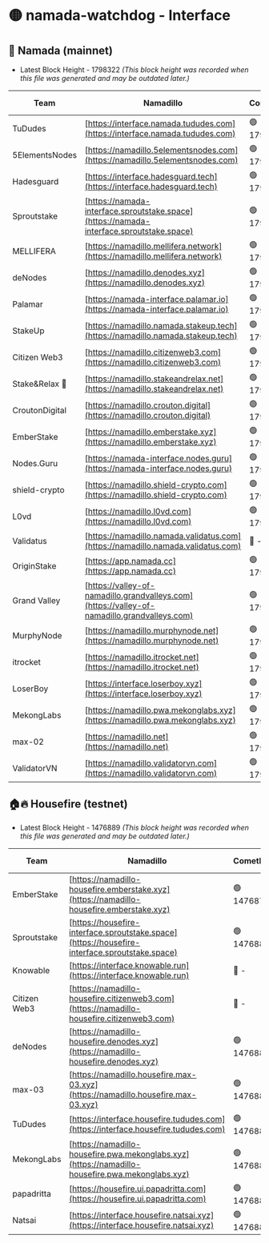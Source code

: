 # 🟡 namada-watchdog - Interface

## 🚀 Namada (mainnet)
- Latest Block Height - 1798322 *(This block height was recorded when this file was generated and may be outdated later.)*

| Team | Namadillo | CometBFT | Indexer | MASP Indexer |
|-|-|-|-|-|
| TuDudes | [https://interface.namada.tududes.com](https://interface.namada.tududes.com) | 🟢 1798306 | 🟢 1798306 | 🟢 1798306 |
| 5ElementsNodes | [https://namadillo.5elementsnodes.com](https://namadillo.5elementsnodes.com) | 🟢 1798306 | 🟢 1798306 | 🟢 1798305 |
| Hadesguard | [https://interface.hadesguard.tech](https://interface.hadesguard.tech) | 🟢 1798307 | 🟢 1798306 | 🟢 1798306 |
| Sproutstake | [https://namada-interface.sproutstake.space](https://namada-interface.sproutstake.space) | 🟢 1798307 | 🟢 1798307 | 🟢 1798307 |
| MELLIFERA | [https://namadillo.mellifera.network](https://namadillo.mellifera.network) | 🟢 1798308 | 🟢 1798308 | 🟢 1798308 |
| deNodes | [https://namadillo.denodes.xyz](https://namadillo.denodes.xyz) | 🟢 1798309 | 🟢 1798309 | 🟢 1798309 |
| Palamar | [https://namada-interface.palamar.io](https://namada-interface.palamar.io) | 🟢 1798309 | 🟢 1798309 | 🟢 1798309 |
| StakeUp | [https://namadillo.namada.stakeup.tech](https://namadillo.namada.stakeup.tech) | 🟢 1798310 | 🟢 1798310 | 🟢 1798310 |
| Citizen Web3 | [https://namadillo.citizenweb3.com](https://namadillo.citizenweb3.com) | 🟢 1798311 | 🟢 1798310 | 🟢 1798310 |
| Stake&Relax 🦥 | [https://namadillo.stakeandrelax.net](https://namadillo.stakeandrelax.net) | 🟢 1798311 | 🟢 1798311 | 🟢 1798311 |
| CroutonDigital | [https://namadillo.crouton.digital](https://namadillo.crouton.digital) | 🟢 1798312 | 🔴 1338918 | 🟢 1798311 |
| EmberStake | [https://namadillo.emberstake.xyz](https://namadillo.emberstake.xyz) | 🟢 1798312 | 🟢 1798312 | 🟢 1798312 |
| Nodes.Guru | [https://namada-interface.nodes.guru](https://namada-interface.nodes.guru) | 🟢 1798312 | 🟢 1798312 | 🟢 1798312 |
| shield-crypto | [https://namadillo.shield-crypto.com](https://namadillo.shield-crypto.com) | 🟢 1798313 | 🟢 1798313 | 🟢 1798313 |
| L0vd | [https://namadillo.l0vd.com](https://namadillo.l0vd.com) | 🟢 1798313 | 🟢 1798313 | 🟢 1798313 |
| Validatus | [https://namadillo.namada.validatus.com](https://namadillo.namada.validatus.com) | 🔴 - | 🔴 - | 🔴 - |
| OriginStake | [https://app.namada.cc](https://app.namada.cc) | 🟢 1798319 | 🟢 1798319 | 🟢 1798319 |
| Grand Valley | [https://valley-of-namadillo.grandvalleys.com](https://valley-of-namadillo.grandvalleys.com) | 🟢 1798319 | 🟢 1798319 | 🟢 1798319 |
| MurphyNode | [https://namadillo.murphynode.net](https://namadillo.murphynode.net) | 🟢 1798320 | 🟢 1798320 | 🔴 - |
| itrocket | [https://namadillo.itrocket.net](https://namadillo.itrocket.net) | 🟢 1798320 | 🟢 1798320 | 🔴 1687505 |
| LoserBoy | [https://interface.loserboy.xyz](https://interface.loserboy.xyz) | 🟢 1798321 | 🟢 1798321 | 🔴 - |
| MekongLabs | [https://namadillo.pwa.mekonglabs.xyz](https://namadillo.pwa.mekonglabs.xyz) | 🟢 1798321 | 🟢 1798321 | 🟢 1798321 |
| max-02 | [https://namadillo.net](https://namadillo.net) | 🟢 1798322 | 🟢 1798322 | 🟢 1798321 |
| ValidatorVN | [https://namadillo.validatorvn.com](https://namadillo.validatorvn.com) | 🟢 1798322 | 🟢 1798322 | 🟢 1798322 |

## 🏠🔥 Housefire (testnet)
- Latest Block Height - 1476889 *(This block height was recorded when this file was generated and may be outdated later.)*

| Team | Namadillo | CometBFT | Indexer | MASP Indexer |
|-|-|-|-|-|
| EmberStake | [https://namadillo-housefire.emberstake.xyz](https://namadillo-housefire.emberstake.xyz) | 🟢 1476879 | 🟢 1476879 | 🔴 - |
| Sproutstake | [https://housefire-interface.sproutstake.space](https://housefire-interface.sproutstake.space) | 🟢 1476881 | 🟢 1476881 | 🟢 1476881 |
| Knowable | [https://interface.knowable.run](https://interface.knowable.run) | 🔴 - | 🔴 - | 🔴 - |
| Citizen Web3 | [https://namadillo-housefire.citizenweb3.com](https://namadillo-housefire.citizenweb3.com) | 🔴 - | 🔴 - | 🔴 - |
| deNodes | [https://namadillo-housefire.denodes.xyz](https://namadillo-housefire.denodes.xyz) | 🟢 1476885 | 🟢 1476885 | 🟢 1476885 |
| max-03 | [https://namadillo.housefire.max-03.xyz](https://namadillo.housefire.max-03.xyz) | 🟢 1476886 | 🟢 1476886 | 🟢 1476885 |
| TuDudes | [https://interface.housefire.tududes.com](https://interface.housefire.tududes.com) | 🟢 1476886 | 🟢 1476886 | 🟢 1476886 |
| MekongLabs | [https://namadillo-housefire.pwa.mekonglabs.xyz](https://namadillo-housefire.pwa.mekonglabs.xyz) | 🟢 1476886 | 🟢 1476886 | 🔴 - |
| papadritta | [https://housefire.ui.papadritta.com](https://housefire.ui.papadritta.com) | 🟢 1476888 | 🟢 1476888 | 🟢 1476888 |
| Natsai | [https://interface.housefire.natsai.xyz](https://interface.housefire.natsai.xyz) | 🟢 1476889 | 🟢 1476889 | 🟢 1476888 |

